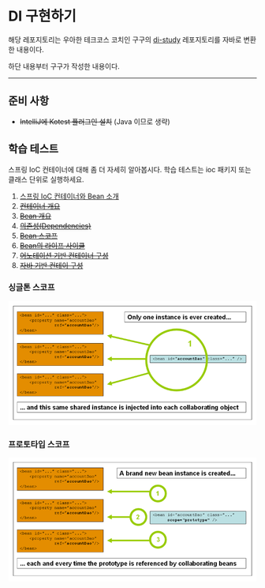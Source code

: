 # DI 구현하기

해당 레포지토리는 우아한 테크코스 코치인 구구의 [di-study](https://github.com/kang-hyungu/di-study) 레포지토리를
자바로 변환한 내용이다.

하단 내용부터 구구가 작성한 내용이다.

---

## 준비 사항

- ~~IntelliJ에 Kotest 플러그인 설치~~ (Java 이므로 생략)

## 학습 테스트

스프링 IoC 컨테이너에 대해 좀 더 자세히 알아봅시다.
학습 테스트는 ioc 패키지 또는 클래스 단위로 실행하세요.

1. [스프링 IoC 컨테이너와 Bean 소개](src/test/java/ioc/Introduction.java)
2. ~~[컨테이너 개요](src/test/kotlin/ioc/Container.kt)~~
3. ~~[Bean 개요](src/test/kotlin/ioc/Bean.kt)~~
4. ~~[의존성(Dependencies)](src/test/kotlin/ioc/Dependencies.kt)~~
5. ~~[Bean 스코프](src/test/kotlin/ioc/BeanScopes.kt)~~
6. ~~[Bean의 라이프 사이클](src/test/kotlin/ioc/Lifecycle.kt)~~
7. ~~[어노테이션 기반 컨테이너 구성](src/test/kotlin/ioc/AnnotationBasedConfiguration.kt)~~
8. ~~[자바 기반 컨테이 구성](src/test/kotlin/ioc/JavaBasedConfiguration.kt)~~

### 싱글톤 스코프
<img src="docs/images/singleton.png" alt="singleton">

### 프로토타입 스코프
<img src="docs/images/prototype.png" alt="prototype">
